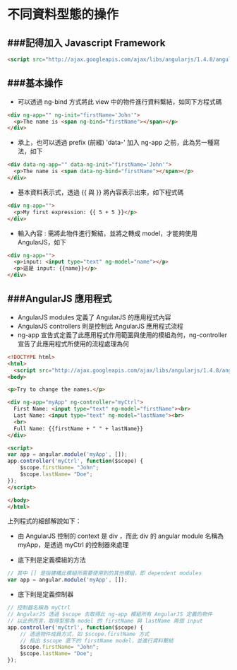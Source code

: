 # 不同資料型態的操作

<script type="text/javascript" src="../js/general.js"></script>

###記得加入 Javascript Framework
---

```html
<script src="http://ajax.googleapis.com/ajax/libs/angularjs/1.4.8/angular.min.js"></script>
```

###基本操作
---
* 可以透過 ng-bind 方式將此 view 中的物件進行資料繫結，如同下方程式碼

```html
<div ng-app="" ng-init="firstName='John'">
  <p>The name is <span ng-bind="firstName"></span></p>
</div>
```

* 承上，也可以透過 prefix (前綴) 'data-' 加入 ng-app 之前，此為另一種寫法，如下

```html
<div data-ng-app="" data-ng-init="firstName='John'">
  <p>The name is <span data-ng-bind="firstName"></span></p>
</div>
```

* 基本資料表示式，透過 \{\{ 與 \}\} 將內容表示出來，如下程式碼

```html
<div ng-app="">
  <p>My first expression: {{ 5 + 5 }}</p>
</div>
```

* 輸入內容 : 需將此物件進行繫結，並將之轉成 model，才能夠使用 AngularJS，如下

```html
<div ng-app="">
  <p>input: <input type="text" ng-model="name"></p>
  <p>這是 input: {{name}}</p>
</div>  
```

###AngularJS 應用程式
---
* AngularJS modules 定義了 AngularJS 的應用程式內容
* AngularJS controllers 則是控制此 AngularJS 應用程式流程
* ng-app 宣告式定義了此應用程式作用範圍與使用的模組為何，ng-controller 宣告了此應用程式所使用的流程處理為何

```html
<!DOCTYPE html>
<html>
  <script src="http://ajax.googleapis.com/ajax/libs/angularjs/1.4.8/angular.min.js"></script>
<body>

<p>Try to change the names.</p>

<div ng-app="myApp" ng-controller="myCtrl">
  First Name: <input type="text" ng-model="firstName"><br>
  Last Name: <input type="text" ng-model="lastName"><br>
  <br>
  Full Name: {{firstName + " " + lastName}}
</div>

<script>
var app = angular.module('myApp', []);
app.controller('myCtrl', function($scope) {
    $scope.firstName= "John";
    $scope.lastName= "Doe";
});
</script>

</body>
</html>
```

上列程式的細部解說如下：
  
  * 由 AngularJS 控制的 context 是 div ，而此 div 的 angular module 名稱為 myApp，是透過 myCtrl 的控制器來處理
  
  * 底下則是定義模組的方法

```Javascript
// 其中 [] 是指建構此模組所需要使用到的其他模組，即 dependent modules
var app = angular.module('myApp', []);
```

  * 底下則是定義控制器

```Javascript
// 控制器名稱為 myCtrl
// AngularJS 透過 $scope 去取得此 ng-app 模組所有 AngularJS 定義的物件
// 以此例而言，取得型態為 model 的 firstName 與 lastName 兩個 input
app.controller('myCtrl', function($scope) {
    // 透過物件成員方式，如 $scope.firstName 方式
    // 指出 $scope 底下的 firstName model，並進行資料繫結
    $scope.firstName= "John";
    $scope.lastName= "Doe";
});
```





